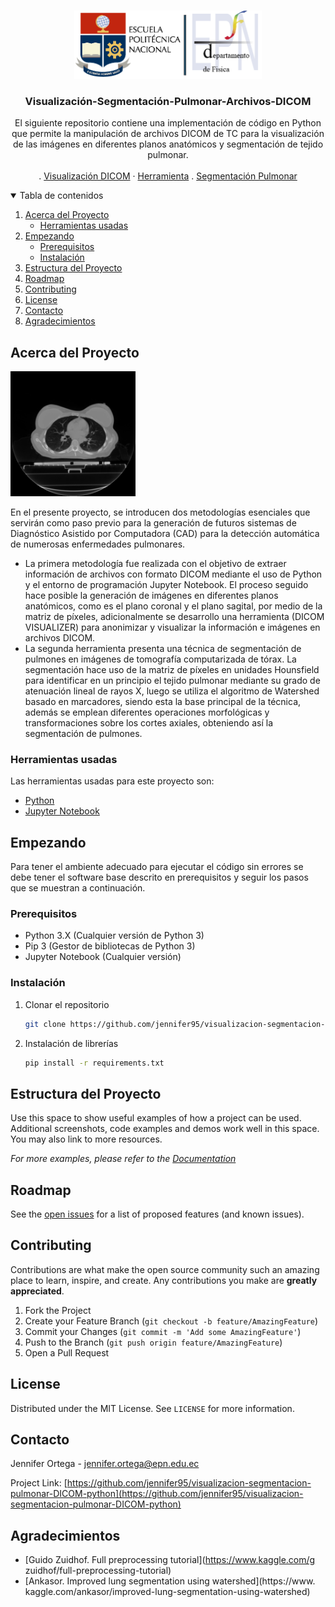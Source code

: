 <!--
*** Thanks for checking out the Best-README-Template. If you have a suggestion
*** that would make this better, please fork the repo and create a pull request
*** or simply open an issue with the tag "enhancement".
*** Thanks again! Now go create something AMAZING! :D
-->



<!-- PROJECT SHIELDS -->
<!--
*** I'm using markdown "reference style" links for readability.
*** Reference links are enclosed in brackets [ ] instead of parentheses ( ).
*** See the bottom of this document for the declaration of the reference variables
*** for contributors-url, forks-url, etc. This is an optional, concise syntax you may use.
*** https://www.markdownguide.org/basic-syntax/#reference-style-links
-->


<!-- PROJECT LOGO -->
<br />
<p align="center">
  <a href="https://ciencias.epn.edu.ec/">
    <img src="images/logo.png" alt="Logo" width="300">
  </a>

  <h3 align="center">Visualización-Segmentación-Pulmonar-Archivos-DICOM</h3>

  <p align="center">
    El siguiente repositorio contiene una implementación de código en Python que permite la manipulación de archivos DICOM de TC para la visualización de las imágenes en diferentes planos anatómicos y segmentación de tejido pulmonar.
    <br />
    <!--<a href="https://github.com/othneildrew/Best-README-Template"><strong>Explore the docs »</strong></a>-->
    <br />
    .
    <a href="https://github.com/jennifer95/visualizacion-segmentacion-pulmonar-DICOM-python/blob/main/Visualizaci%C3%B3n%20de%20im%C3%A1genes%20DICOM.ipynb">Visualización DICOM</a>
    ·
    <a href="https://github.com/jennifer95/visualizacion-segmentacion-pulmonar-DICOM-python/tree/main/Herramienta%20DICOM%20VISUALIZER">Herramienta</a>
    .
    <a href="https://github.com/jennifer95/visualizacion-segmentacion-pulmonar-DICOM-python/blob/main/Segmentaci%C3%B3n%20de%20tejido%20pulmonar.ipynb">Segmentación Pulmonar</a>
  </p>
</p>



<!-- TABLE OF CONTENTS -->
<details open="open">
  <summary>Tabla de contenidos</summary>
  <ol>
    <li>
      <a href="#Acerca-del-Proyecto">Acerca del Proyecto</a>
      <ul>
        <li><a href="#Herramientas-usadas">Herramientas usadas</a></li>
      </ul>
    </li>
    <li>
      <a href="#Empezando">Empezando</a>
      <ul>
        <li><a href="#prerequisitos">Prerequisitos</a></li>
        <li><a href="#instalación">Instalación</a></li>
      </ul>
    </li>
    <li><a href="#Estructura-del-Proyecto">Estructura del Proyecto</a></li>
    <li><a href="#roadmap">Roadmap</a></li>
    <li><a href="#contributing">Contributing</a></li>
    <li><a href="#license">License</a></li>
    <li><a href="#contacto">Contacto</a></li>
    <li><a href="#Agradecimientos">Agradecimientos</a></li>
  </ol>
</details>



<!-- ABOUT THE PROJECT -->
## Acerca del Proyecto

<!--[![Product Name Screen Shot][product-screenshot]](https://example.com)-->

<img src="images/CT_1000.png" alt="Logo" width="200">

En el presente proyecto, se introducen dos metodologías esenciales que servirán como paso previo para la generación de futuros sistemas de Diagnóstico Asistido por Computadora (CAD) para la detección automática de numerosas enfermedades pulmonares.

* La primera metodología fue realizada con el objetivo de extraer información de archivos con formato DICOM mediante el uso de Python y el entorno de programación Jupyter Notebook. El proceso seguido hace posible la generación de imágenes en diferentes planos anatómicos, como es el plano coronal y el plano sagital, por medio de la matriz de píxeles, adicionalmente se desarrollo una herramienta (DICOM VISUALIZER) para anonimizar y visualizar la información e imágenes en archivos DICOM.
* La segunda herramienta presenta una técnica de segmentación de pulmones en imágenes de tomografía computarizada de tórax. La segmentación hace uso de la matriz de píxeles en unidades Hounsfield para identificar en un principio el tejido pulmonar mediante su grado de atenuación lineal de rayos X, luego se utiliza el algoritmo de Watershed basado en marcadores, siendo esta la base principal de la técnica, además se emplean diferentes operaciones morfológicas y transformaciones sobre los cortes axiales, obteniendo así la segmentación de pulmones.



### Herramientas usadas

Las herramientas usadas para este proyecto son:
* [Python](https://www.python.org/)
* [Jupyter Notebook](https://jupyter.org/)




<!-- GETTING STARTED -->
## Empezando

Para tener el ambiente adecuado para ejecutar el código sin errores se debe tener el software base descrito en prerequisitos y seguir los pasos que se muestran a continuación.

### Prerequisitos


* Python 3.X (Cualquier versión de Python 3)
* Pip 3 (Gestor de bibliotecas de Python 3)
* Jupyter Notebook (Cualquier versión)


### Instalación

1. Clonar el repositorio
   ```sh
   git clone https://github.com/jennifer95/visualizacion-segmentacion-pulmonar-DICOM-python.git
   ```
2. Instalación de librerías
   ```sh
   pip install -r requirements.txt
   ```



<!-- USAGE EXAMPLES -->
## Estructura del Proyecto

Use this space to show useful examples of how a project can be used. Additional screenshots, code examples and demos work well in this space. You may also link to more resources.

_For more examples, please refer to the [Documentation](https://example.com)_



<!-- ROADMAP -->
## Roadmap

See the [open issues](https://github.com/othneildrew/Best-README-Template/issues) for a list of proposed features (and known issues).



<!-- CONTRIBUTING -->
## Contributing

Contributions are what make the open source community such an amazing place to learn, inspire, and create. Any contributions you make are **greatly appreciated**.

1. Fork the Project
2. Create your Feature Branch (`git checkout -b feature/AmazingFeature`)
3. Commit your Changes (`git commit -m 'Add some AmazingFeature'`)
4. Push to the Branch (`git push origin feature/AmazingFeature`)
5. Open a Pull Request



<!-- LICENSE -->
## License

Distributed under the MIT License. See `LICENSE` for more information.



<!-- CONTACT -->
## Contacto

Jennifer Ortega - jennifer.ortega@epn.edu.ec

Project Link: [https://github.com/jennifer95/visualizacion-segmentacion-pulmonar-DICOM-python](https://github.com/jennifer95/visualizacion-segmentacion-pulmonar-DICOM-python)



<!-- ACKNOWLEDGEMENTS -->
## Agradecimientos
* [Guido Zuidhof. Full preprocessing tutorial](https://www.kaggle.com/g
zuidhof/full-preprocessing-tutorial)
* [Ankasor. Improved lung segmentation using watershed](https://www.
kaggle.com/ankasor/improved-lung-segmentation-using-watershed)

